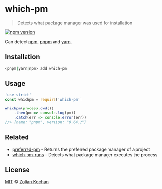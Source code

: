# which-pm

> Detects what package manager was used for installation

[![npm version](https://img.shields.io/npm/v/which-pm.svg)](https://www.npmjs.com/package/which-pm)

Can detect [npm](https://github.com/npm/cli), [pnpm](https://github.com/pnpm/pnpm) and [yarn](https://github.com/yarnpkg/yarn).

## Installation

```bash
<pnpm|yarn|npm> add which-pm
```

## Usage

```js
'use strict'
const whichpm = require('which-pm')

whichpm(process.cwd())
    .then(pm => console.log(pm))
    .catch(err => console.error(err))
//> {name: "pnpm", version: "0.64.2"}
```

## Related

* [preferred-pm](https://github.com/zkochan/packages/tree/main/preferred-pm) - Returns the preferred package manager of a project
* [which-pm-runs](https://github.com/zkochan/packages/tree/main/which-pm-runs) - Detects what package manager executes the process

## License

[MIT](LICENSE) © [Zoltan Kochan](https://kochan.io)
